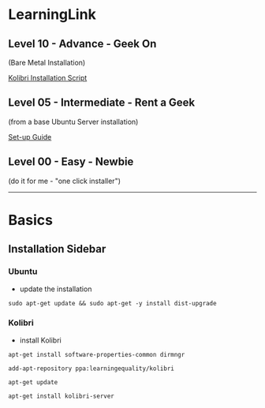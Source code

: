 # LearningLink

## Level 10 - Advance - Geek On
(Bare Metal Installation)

[Kolibri Installation Script](../10-Geek-On/README.md)

## Level 05 - Intermediate - Rent a Geek
(from a base Ubuntu Server installation)

[Set-up Guide](../05-Rent-A-Geek/README.md)

## Level 00 - Easy - Newbie
(do it for me - "one click installer")

----

# Basics

## Installation Sidebar

### Ubuntu
* update the installation

`sudo apt-get update && sudo apt-get -y install dist-upgrade`

### Kolibri
* install Kolibri

`apt-get install software-properties-common dirmngr`

`add-apt-repository ppa:learningequality/kolibri`

`apt-get update`

`apt-get install kolibri-server`
